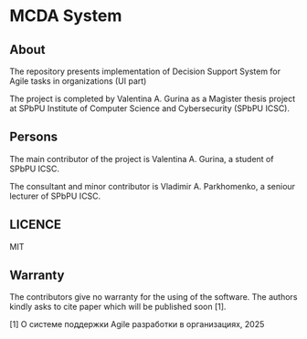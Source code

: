# MCDA System

## About
The repository presents implementation of Decision Support System for Agile tasks in organizations (UI part)

The project is completed by Valentina A. Gurina as a Magister thesis project at SPbPU Institute of Computer Science and Cybersecurity (SPbPU ICSC).

## Persons
The main contributor of the project is Valentina A. Gurina, a student of SPbPU ICSC.

The consultant and minor contributor is Vladimir A. Parkhomenko, a seniour lecturer of SPbPU ICSC.

## LICENCE

MIT

## Warranty

The contributors give no warranty for the using of the software. The authors kindly asks to cite paper which will be published soon [1].

[1] О системе поддержки Agile разработки в организациях, 2025

